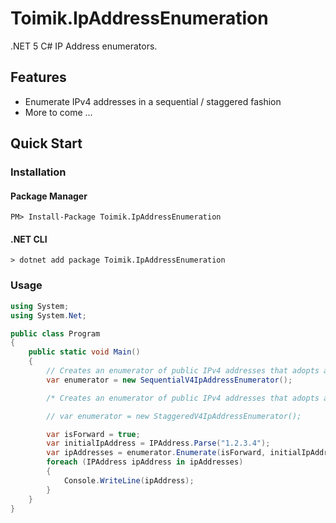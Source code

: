 # Toimik.IpAddressEnumeration

.NET 5 C# IP Address enumerators.

## Features

- Enumerate IPv4 addresses in a sequential / staggered fashion
-  More to come ...

## Quick Start

### Installation

#### Package Manager

```command
PM> Install-Package Toimik.IpAddressEnumeration
```

#### .NET CLI

```command
> dotnet add package Toimik.IpAddressEnumeration
```

### Usage

```c# 
using System;
using System.Net;

public class Program
{
    public static void Main()
    {
        // Creates an enumerator of public IPv4 addresses that adopts a sequential approach
        var enumerator = new SequentialV4IpAddressEnumerator();

        /* Creates an enumerator of public IPv4 addresses that adopts a staggered approach */

        // var enumerator = new StaggeredV4IpAddressEnumerator();

        var isForward = true;
        var initialIpAddress = IPAddress.Parse("1.2.3.4");
        var ipAddresses = enumerator.Enumerate(isForward, initialIpAddress);
        foreach (IPAddress ipAddress in ipAddresses)
        {
            Console.WriteLine(ipAddress);
        }
    }
}
```